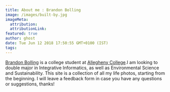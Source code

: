 ```yaml
---
title: About me : Brandon Bolling
image: /images/built-by.jpg
imageMeta:
  attribution:
  attributionLink:
featured: true
author: ghost
date: Tue Jun 12 2018 17:50:55 GMT+0100 (IST)
tags:
---
```


[Brandon Bolling](https://Intagram/bbolling82) is a college student at [Allegheny College](https://emberjs.com/team).I am looking to double major in Integrative Informatics, as well as Environmental Science and Sustainability. This site is a collection of all my life photos, starting from the beginning. I will leave a feedback form in case you have any questions or suggestions, thanks!
